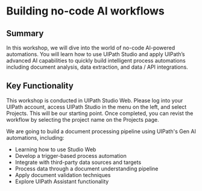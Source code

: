 # Building no-code AI workflows

## Summary

In this workshop, we will dive into the world of no-code AI-powered automations. You will learn how to use UIPath Studio and apply UIPath’s advanced AI capabilities to quickly build intelligent process automations including document analysis, data extraction, and data / API integrations.

## Key Functionality

This workshop is conducted in UIPath Studio Web. Please log into your UIPath account, access UIPath Studio in the menu on the left, and select Projects. This will be our starting point. Once completed, you can revist the workflow by selecting the project name on the Projects page.

We are going to build a document processing pipeline using UIPath's Gen AI automations, including:

- Learning how to use Studio Web
- Develop a trigger-based process automation
- Integrate with third-party data sources and targets
- Process data through a document understanding pipeline
- Apply document validation techniques
- Explore UIPath Assistant functionality
